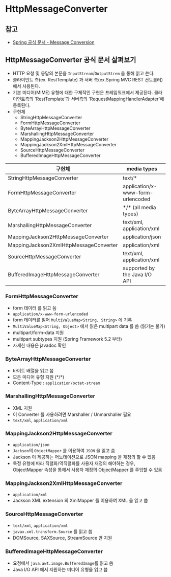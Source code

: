 # HttpMessageConverter

## 참고
- [Spring 공식 문서 - Message Conversion](https://docs.spring.io/spring-framework/docs/current/reference/html/integration.html#rest-message-conversion)


## HttpMessageConverter 공식 문서 살펴보기

- HTTP 요청 및 응답의 본문을 `InputStream`/`OutputStrem` 을 통해 읽고 쓴다.
- 클라이언트 측(ex. RestTemplate) 과 서버 측(ex.Spring MVC REST 컨트롤러)에서 사용된다.
- 기본 미디어(MIME) 유형에 대한 구체적인 구현은 프레임워크에서 제공된다. 클라이언트측의 'RestTemplate'과 서버측의 'RequestMappingHandlerAdapter'에 등록된다.
- 구현체
  - StringHttpMessageConverter
  - FormHttpMessageConverter
  - ByteArrayHttpMessageConverter
  - MarshallingHttpMessageConverter
  - MappingJackson2HttpMessageConverter
  - MappingJackson2XmlHttpMessageConverter
  - SourceHttpMessageConverter
  - BufferedImageHttpMessageConverter


| 구현체                                   | media types                       | Content-Type             |
|----------------------------------------|-----------------------------------|--------------------------|
| StringHttpMessageConverter             |  text/*                           | text/plain               |
| FormHttpMessageConverter               | application/x-www-form-urlencoded |                          |
| ByteArrayHttpMessageConverter          | \*/* (all media types)            | application/octet-stream |
| MarshallingHttpMessageConverter        | text/xml, application/xml         |                          |
| MappingJackson2HttpMessageConverter    | application/json                  |                          |
| MappingJackson2XmlHttpMessageConverter | application/xml                   |                          |
| SourceHttpMessageConverter             | text/xml, application/xml         |                          |
| BufferedImageHttpMessageConverter      | supported by the Java I/O API     |                          |

### FormHttpMessageConverter

- form 데이터 를 읽고 씀
- `application/x-www-form-urlencoded`
- form 데이터를 읽어 `MultiValueMap<String, String>` 에 기록
- `MultiValueMap<String, Object>` 에서 읽은 multipart data 를 씀 (읽기는 불가)
- multipart/form-data 지원
- multipart subtypes 지원 (Spring Framework 5.2 부터)
- 자세한 내용은 javadoc 확인

### ByteArrayHttpMessageConverter

- 바이트 배열을 읽고 씀
- 모든 미디어 유형 지원 (\*/*)
- Content-Type : `application/octet-stream`

### MarshallingHttpMessageConverter

- XML 지원
- 이 Converter 를 사용하려면 Marshaller / Unmarshaller 필요
- `text/xml`, `application/xml`


### MappingJackson2HttpMessageConverter

- `application/json`
- `Jackson`의 `ObjectMapper` 를 이용하여 `JSON` 을 읽고 씀
- Jackson 이 제공하는 어노테이션으로 JSON mapping 을 재정의 할 수 있음
- 특정 유형에 따라 직렬화/역직렬화를 사용자 재정의 해야하는 경우, ObjectMapper 속성을 통해서 사용자 재정의 ObjectMapper 를 주입할 수 있음

### MappingJackson2XmlHttpMessageConverter

- `application/xml`
- Jackson XML extension 의 XmlMapper 를 이용하여 XML 을 읽고 씀

### SourceHttpMessageConverter

- `text/xml`, `application/xml`
- `javax.xml.transform.Source` 를 읽고 씀
- DOMSource, SAXSource, StreamSource 만 지원

### BufferedImageHttpMessageConverter

- 요청에서 `java.awt.image.BufferedImage`를 읽고 씀
- Java I/O API 에서 지원하는 미디어 유형을 읽고 씀

